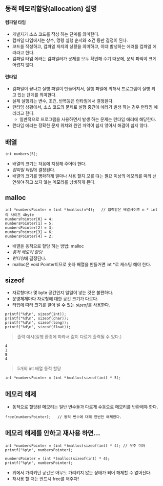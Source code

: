 ## 동적 메모리할당(allocation) 설명

#### 컴파일 타임
* 개발자가 소스 코드를 작성 하는 단계를 의미한다. 
* 컴파일 타임에서는 상수, 명령 실행 순서와 조건 등만 결정이 된다. 
* 코드를 작성하고, 컴파일 까지의 상황을 의미하고, 이떄 발생하는 에러를 컴파일 에러라고 한다. 
* 컴파일 타임 에러는 컴파일러가 문제를 모두 확인해 주기 때문에, 문제 파악이 크게 어렵지 않다.

#### 런타임
* 컴파일이 끝나고 실행 파일이 만들어져서, 실행 파일에 의해서 프로그램이 실행 되고 있는 단계를 의미한다. 
* 실제 실행되는 변수, 조건, 반복등은 런타임에서 결정된다.
* 런타임 상황에서, 소스 코드의 문제로 실행 중간에 에러가 발생 하는 경우 런타임 에러라고 한다. 
  * 일반적으로 프로그램을 사용하면서 발생 하는 문제는 런타임 에러에 해당한다.
* 런타임 에러는 정확한 문제 위치와 원인 파악이 쉽지 않아서 해결이 쉽지 않다. 

## 배열
```
int numbers[5];
```
- 배열의 크기는 처음에 지정해 주어야 한다.
- *컴파일 타임*에 결정된다.
- 배열의 크기를 명확하게 얼마나 사용 할지 모를 떄는 필요 이상의 메모리를 미리 선언해야 하고 쓰지 않는 메모리를 낭비하게 된다.

## malloc
```
int *numbersPointer = (int *)malloc(n*4);   // 입력받은 배열사이즈 n * int의 사이즈 4byte
numbersPointer[0] = 4;
numbersPointer[1] = 5;
numbersPointer[2] = 3;
numbersPointer[3] = 6;
numbersPointer[4] = 2;
```
- 배열을 동적으로 할당 하는 방법: malloc
- *동적 메모리 할당*
- *런타임*에 결정된다.
- malloc은 void Pointer이므로 숫자 배열을 만들거면 int *로 캐스팅 해야 한다.

## sizeof
- 자료형마다 몇 byte 공간인지 일일이 넣는 것은 불편하다.
- 운영체제마다 자료형에 대한 공간 크기가 다르다.
- 타입에 따라 크기를 알아 낼 수 있는 *sizeof*를 사용한다.

```
printf("%d\n", sizeof(int));
printf("%d\n", sizeof(char));
printf("%d\n", sizeof(long));
printf("%d\n", sizeof(float));
```

> 출력 예시(실행 환경에 따라서 값이 다르게 출력될 수 있다.)
```
4
1
8
4
```

> 5개의 int 배열 동적 할당
```
int *numbersPointer = (int *)malloc(sizeof(int) * 5);
```

## 메모리 해제
- 동적으로 할당된 메모리는 일반 변수들과 다르게 수동으로 메모리를 반환해야 한다.
```
free(numbersPointer);   // 동적 변수에 대해 한번만 해제한다.
```

## 메모리 해제를 안하고 재사용 하면...
```
int *numbersPointer = (int *)malloc(sizeof(int) * 4); // 우주 미아
printf("%p\n", numbersPointer);
    
numbersPointer = (int *)malloc(sizeof(int) * 4);
printf("%p\n", numbersPointer);
```
- 위에서 가리키던 공간은 아무도 가리키지 않는 상태가 되어 해제할 수 없어진다.
- 재사용 할 때는 반드시 free를 해주자!
